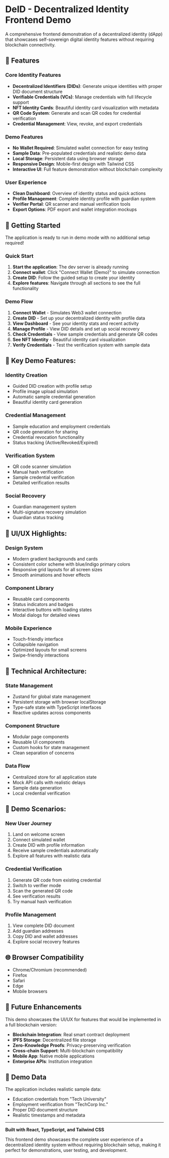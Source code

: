 # DeID - Decentralized Identity Frontend Demo

A comprehensive frontend demonstration of a decentralized identity (dApp) that showcases self-sovereign digital identity features without requiring blockchain connectivity.

## 🌟 Features

### Core Identity Features
- **Decentralized Identifiers (DIDs)**: Generate unique identities with proper DID document structure
- **Verifiable Credentials (VCs)**: Manage credentials with full lifecycle support
- **NFT Identity Cards**: Beautiful identity card visualization with metadata
- **QR Code System**: Generate and scan QR codes for credential verification
- **Credential Management**: View, revoke, and export credentials

### Demo Features
- **No Wallet Required**: Simulated wallet connection for easy testing
- **Sample Data**: Pre-populated credentials and realistic demo data
- **Local Storage**: Persistent data using browser storage
- **Responsive Design**: Mobile-first design with Tailwind CSS
- **Interactive UI**: Full feature demonstration without blockchain complexity

### User Experience
- **Clean Dashboard**: Overview of identity status and quick actions
- **Profile Management**: Complete identity profile with guardian system
- **Verifier Portal**: QR scanner and manual verification tools
- **Export Options**: PDF export and wallet integration mockups

## 🚀 Getting Started

The application is ready to run in demo mode with no additional setup required!

### Quick Start

1. **Start the application**: The dev server is already running
2. **Connect wallet**: Click "Connect Wallet (Demo)" to simulate connection
3. **Create DID**: Follow the guided setup to create your identity
4. **Explore features**: Navigate through all sections to see the full functionality

### Demo Flow

1. **Connect Wallet** - Simulates Web3 wallet connection
2. **Create DID** - Set up your decentralized identity with profile data
3. **View Dashboard** - See your identity stats and recent activity
4. **Manage Profile** - View DID details and set up social recovery
5. **Check Credentials** - View sample credentials and generate QR codes
6. **See NFT Identity** - Beautiful identity card visualization
7. **Verify Credentials** - Test the verification system with sample data

## 🎯 **Key Demo Features:**

### **Identity Creation**
- Guided DID creation with profile setup
- Profile image upload simulation
- Automatic sample credential generation
- Beautiful identity card generation

### **Credential Management**
- Sample education and employment credentials
- QR code generation for sharing
- Credential revocation functionality
- Status tracking (Active/Revoked/Expired)

### **Verification System**
- QR code scanner simulation
- Manual hash verification
- Sample credential verification
- Detailed verification results

### **Social Recovery**
- Guardian management system
- Multi-signature recovery simulation
- Guardian status tracking

## 🎨 **UI/UX Highlights:**

### **Design System**
- Modern gradient backgrounds and cards
- Consistent color scheme with blue/indigo primary colors
- Responsive grid layouts for all screen sizes
- Smooth animations and hover effects

### **Component Library**
- Reusable card components
- Status indicators and badges
- Interactive buttons with loading states
- Modal dialogs for detailed views

### **Mobile Experience**
- Touch-friendly interface
- Collapsible navigation
- Optimized layouts for small screens
- Swipe-friendly interactions

## 🔧 **Technical Architecture:**

### **State Management**
- Zustand for global state management
- Persistent storage with browser localStorage
- Type-safe state with TypeScript interfaces
- Reactive updates across components

### **Component Structure**
- Modular page components
- Reusable UI components
- Custom hooks for state management
- Clean separation of concerns

### **Data Flow**
- Centralized store for all application state
- Mock API calls with realistic delays
- Sample data generation
- Local credential verification

## 📱 **Demo Scenarios:**

### **New User Journey**
1. Land on welcome screen
2. Connect simulated wallet
3. Create DID with profile information
4. Receive sample credentials automatically
5. Explore all features with realistic data

### **Credential Verification**
1. Generate QR code from existing credential
2. Switch to verifier mode
3. Scan the generated QR code
4. See verification results
5. Try manual hash verification

### **Profile Management**
1. View complete DID document
2. Add guardian addresses
3. Copy DID and wallet addresses
4. Explore social recovery features

## 🌐 **Browser Compatibility**

- Chrome/Chromium (recommended)
- Firefox
- Safari
- Edge
- Mobile browsers

## 🔮 **Future Enhancements**

This demo showcases the UI/UX for features that would be implemented in a full blockchain version:

- **Blockchain Integration**: Real smart contract deployment
- **IPFS Storage**: Decentralized file storage
- **Zero-Knowledge Proofs**: Privacy-preserving verification
- **Cross-chain Support**: Multi-blockchain compatibility
- **Mobile App**: Native mobile applications
- **Enterprise APIs**: Institution integration

## 📄 **Demo Data**

The application includes realistic sample data:
- Education credentials from "Tech University"
- Employment verification from "TechCorp Inc."
- Proper DID document structure
- Realistic timestamps and metadata

---

**Built with React, TypeScript, and Tailwind CSS**

This frontend demo showcases the complete user experience of a decentralized identity system without requiring blockchain setup, making it perfect for demonstrations, user testing, and development.